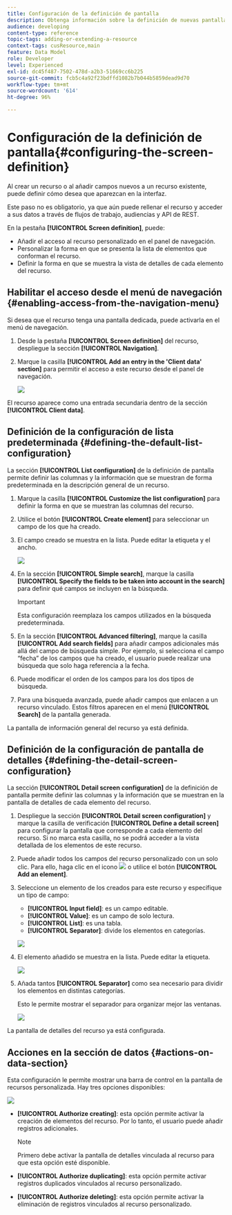 ```yaml
---
title: Configuración de la definición de pantalla
description: Obtenga información sobre la definición de nuevas pantallas de Adobe Campaign en función de la estructura de datos de recursos.
audience: developing
content-type: reference
topic-tags: adding-or-extending-a-resource
context-tags: cusResource,main
feature: Data Model
role: Developer
level: Experienced
exl-id: dc45f487-7502-478d-a2b3-51669cc6b225
source-git-commit: fcb5c4a92f23bdffd1082b7b044b5859dead9d70
workflow-type: tm+mt
source-wordcount: '614'
ht-degree: 96%

---
```


# Configuración de la definición de pantalla{#configuring-the-screen-definition}

Al crear un recurso o al añadir campos nuevos a un recurso existente, puede definir cómo desea que aparezcan en la interfaz.

Este paso no es obligatorio, ya que aún puede rellenar el recurso y acceder a sus datos a través de flujos de trabajo, audiencias y API de REST.

En la pestaña **[!UICONTROL Screen definition]**, puede:

* Añadir el acceso al recurso personalizado en el panel de navegación.
* Personalizar la forma en que se presenta la lista de elementos que conforman el recurso.
* Definir la forma en que se muestra la vista de detalles de cada elemento del recurso.

## Habilitar el acceso desde el menú de navegación {#enabling-access-from-the-navigation-menu}

Si desea que el recurso tenga una pantalla dedicada, puede activarla en el menú de navegación.

1. Desde la pestaña **[!UICONTROL Screen definition]** del recurso, despliegue la sección **[!UICONTROL Navigation]**.
1. Marque la casilla **[!UICONTROL Add an entry in the 'Client data' section]** para permitir el acceso a este recurso desde el panel de navegación.

   ![](assets/schema_extension_19.png)

El recurso aparece como una entrada secundaria dentro de la sección **[!UICONTROL Client data]**.

## Definición de la configuración de lista predeterminada {#defining-the-default-list-configuration}

La sección **[!UICONTROL List configuration]** de la definición de pantalla permite definir las columnas y la información que se muestran de forma predeterminada en la descripción general de un recurso.

1. Marque la casilla **[!UICONTROL Customize the list configuration]** para definir la forma en que se muestran las columnas del recurso.
1. Utilice el botón **[!UICONTROL Create element]** para seleccionar un campo de los que ha creado.
1. El campo creado se muestra en la lista. Puede editar la etiqueta y el ancho.

   ![](assets/schema_extension_20.png)

1. En la sección **[!UICONTROL Simple search]**, marque la casilla **[!UICONTROL Specify the fields to be taken into account in the search]** para definir qué campos se incluyen en la búsqueda.

   >[!IMPORTANT]
   >
   >Esta configuración reemplaza los campos utilizados en la búsqueda predeterminada.

1. En la sección **[!UICONTROL Advanced filtering]**, marque la casilla **[!UICONTROL Add search fields]** para añadir campos adicionales más allá del campo de búsqueda simple. Por ejemplo, si selecciona el campo “fecha” de los campos que ha creado, el usuario puede realizar una búsqueda que solo haga referencia a la fecha.
1. Puede modificar el orden de los campos para los dos tipos de búsqueda.
1. Para una búsqueda avanzada, puede añadir campos que enlacen a un recurso vinculado. Estos filtros aparecen en el menú **[!UICONTROL Search]** de la pantalla generada.

La pantalla de información general del recurso ya está definida.

## Definición de la configuración de pantalla de detalles {#defining-the-detail-screen-configuration}

La sección **[!UICONTROL Detail screen configuration]** de la definición de pantalla permite definir las columnas y la información que se muestran en la pantalla de detalles de cada elemento del recurso.

1. Despliegue la sección **[!UICONTROL Detail screen configuration]** y marque la casilla de verificación **[!UICONTROL Define a detail screen]** para configurar la pantalla que corresponde a cada elemento del recurso. Si no marca esta casilla, no se podrá acceder a la vista detallada de los elementos de este recurso.
1. Puede añadir todos los campos del recurso personalizado con un solo clic. Para ello, haga clic en el icono ![](assets/addallfieldsicon.png) o utilice el botón **[!UICONTROL Add an element]**.
1. Seleccione un elemento de los creados para este recurso y especifique un tipo de campo:

   * **[!UICONTROL Input field]**: es un campo editable.
   * **[!UICONTROL Value]**: es un campo de solo lectura.
   * **[!UICONTROL List]**: es una tabla.
   * **[!UICONTROL Separator]**: divide los elementos en categorías.

   ![](assets/schema_extension_23.png)

1. El elemento añadido se muestra en la lista. Puede editar la etiqueta.

   ![](assets/schema_extension_22.png)

1. Añada tantos **[!UICONTROL Separator]** como sea necesario para dividir los elementos en distintas categorías.

   Esto le permite mostrar el separador para organizar mejor las ventanas.

   ![](assets/schema_extension_25.png)

La pantalla de detalles del recurso ya está configurada.

## Acciones en la sección de datos {#actions-on-data-section}

Esta configuración le permite mostrar una barra de control en la pantalla de recursos personalizada. Hay tres opciones disponibles:

![](assets/schema_extension_actions.png)

* **[!UICONTROL Authorize creating]**: esta opción permite activar la creación de elementos del recurso. Por lo tanto, el usuario puede añadir registros adicionales.

  >[!NOTE]
  >
  >Primero debe activar la pantalla de detalles vinculada al recurso para que esta opción esté disponible.

* **[!UICONTROL Authorize duplicating]**: esta opción permite activar registros duplicados vinculados al recurso personalizado.
* **[!UICONTROL Authorize deleting]**: esta opción permite activar la eliminación de registros vinculados al recurso personalizado.
